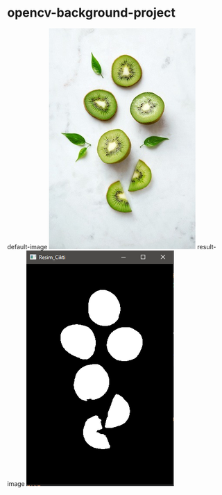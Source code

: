 # opencv-background-project
default-image <img src="https://github.com/mustafaatakli/opencv-background-project/blob/main/image.jpeg" width="auto">    result-image <img src="https://github.com/mustafaatakli/opencv-background-project/blob/main/Ekran%20Al%C4%B1nt%C4%B1s%C4%B13.PNG" width="auto">


